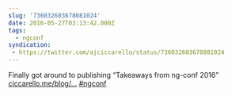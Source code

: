 ```yaml
---
slug: '736032603678081024'
date: 2016-05-27T03:13:42.000Z
tags:
  - ngconf
syndication:
 - https://twitter.com/ajciccarello/status/736032603678081024
---
```


Finally got around to publishing “Takeaways from ng-conf 2016” [ciccarello.me/blog/…](https://www.ciccarello.me/blog/2016/05/27/takeaways-from-ng-conf-2016/)
[#ngconf](/posts/tags/ngconf)
